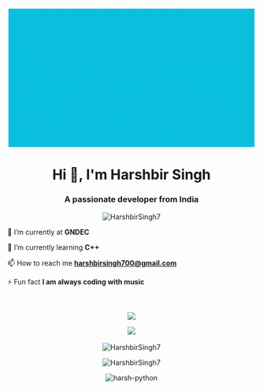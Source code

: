 <p align="middle">
<img align="center" alt="Coding" width="500" src="https://github.com/HarshbirSingh7/HarshbirSingh7/blob/main/photo.gif">
</p>
<h1 align="center">Hi 👋, I'm Harshbir Singh</h1>
<h3 align="center">A passionate developer from India</h3>



<p align="middle"> <img src="https://komarev.com/ghpvc/?username=HarshbirSingh7&label=Profile%20views&color=0e75b6&style=for-the-badge" alt="HarshbirSingh7" /> </p>



🔭 I’m currently at **GNDEC**

🌱 I’m currently learning **C++**

📫 How to reach me **harshbirsingh700@gmail.com**

⚡ Fun fact **I am always coding with music**


<br>
<p align="middle">
<img align="center" src="https://github-profile-trophy.vercel.app/?username=HarshbirSingh7&theme=onestar&no-frame=false&no-bg=true&margin-w=9&margin-h=9"></p>
<p align="middle">
<img src="https://quotes-github-readme.vercel.app/api?type=vetical&theme=dark">
</p>
<p align="middle">
  <img src="https://github-readme-streak-stats.herokuapp.com/?user=HarshbirSingh7&theme=dark" alt="HarshbirSingh7" /></p>
<p align="middle">
<img src="https://github-readme-stats.vercel.app/api?username=HarshbirSingh7&show_icons=true&theme=dark&title_color=ffffff&text_color=09ecc6&hide_border=true&locale=en" alt="HarshbirSingh7" /></p>

<p align="middle"><img src="https://github-readme-stats.vercel.app/api/top-langs?username=HarshbirSingh7&show_icons=true&theme=dark&title_color=ffffff&text_color=09ecc4&hide_border=true&locale=en&layout=compact" alt="harsh-python" /> </p>
